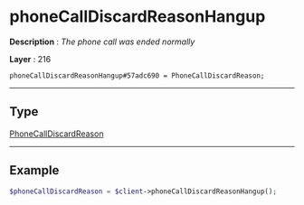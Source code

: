 # phoneCallDiscardReasonHangup

**Description** : *The phone call was ended normally*

**Layer** : 216

```tl
phoneCallDiscardReasonHangup#57adc690 = PhoneCallDiscardReason;
```

---

## Type

[PhoneCallDiscardReason](type/PhoneCallDiscardReason)

---

## Example

```php
$phoneCallDiscardReason = $client->phoneCallDiscardReasonHangup();
```